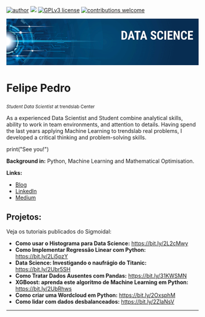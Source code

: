 [![author](https://img.shields.io/badge/author-felipeqpedro-red.svg)](https://www.linkedin.com/in/felipe-pedro-212222236/) [![](https://img.shields.io/badge/python-3.7+-blue.svg)](https://www.python.org/downloads/release/python-365/) [![GPLv3 license](https://img.shields.io/badge/License-GPLv3-blue.svg)](http://perso.crans.org/besson/LICENSE.html) [![contributions welcome](https://img.shields.io/badge/contributions-welcome-brightgreen.svg?style=flat)](https://github.com/carlosfab/data_science/issues)

<p align="center">
  <img src="banner.png" >
</p>

# Felipe Pedro
<sub>*Student Data Scientist* at trendslab Center</sub>

As a experienced Data Scientist and Student combine analytical skills, ability to work in team environments, and attention to details. Having spend the last years applying Machine Learning to trendslab real problems, I developed a critical thinking and problem-solving skills.

print("See you!")


**Background in:** Python, Machine Learning and Mathematical Optimisation.

**Links:**
* [Blog](http://trendslab.com.br)
* [LinkedIn](https://www.linkedin.com/in/felipe-pedro-212222236/)
* [Medium](https://medium.com/)


## Projetos:
Veja os tutoriais publicados do Sigmoidal:

* **Como usar o Histograma para Data Science:** https://bit.ly/2L2cMwy
* **Como Implementar Regressão Linear com Python:** https://bit.ly/2Li5pzY
* **Data Science: Investigando o naufrágio do Titanic:** https://bit.ly/2Ubr5SH
* **Como Tratar Dados Ausentes com Pandas:** https://bit.ly/31KWSMN
* **XGBoost: aprenda este algoritmo de Machine Learning em Python:** https://bit.ly/2UbRhws
* **Como criar uma Wordcloud em Python:** https://bit.ly/2OxsphM
* **Como lidar com dados desbalanceados:** https://bit.ly/2ZlaNsV

---




